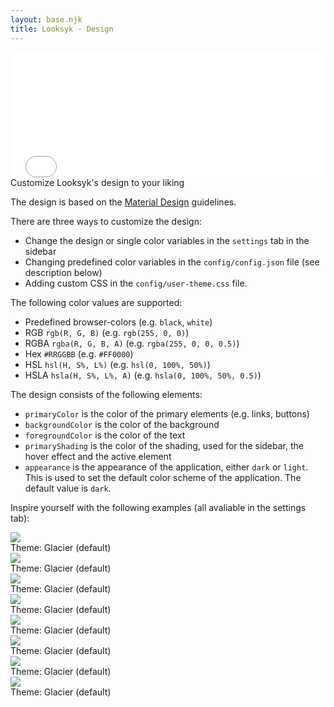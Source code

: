 ```yaml
---
layout: base.njk
title: Looksyk - Design
---
```


<div class="theme theme-overview">
<iframe src="{{config.pathPrefix}}usage/theme_overview" frameborder="0" onload='javascript:(function(o){o.style.height=o.contentWindow.document.body.scrollHeight+"px";}(this));' style="height:200px;width:100%;border:none;overflow:hidden;"></iframe>
<div class="iframe-subtitle">Customize Looksyk's design to your liking</div>
</div>


The design is based on the [Material Design](https://material.io/design) guidelines.

There are three ways to customize the design:

* Change the design or single color variables in the `settings` tab in the sidebar
* Changing predefined color variables in the `config/config.json` file (see description below)
* Adding custom CSS in the `config/user-theme.css` file.

The following color values are supported:

* Predefined browser-colors (e.g. `black`, `white`)
* RGB `rgb(R, G, B)` (e.g. `rgb(255, 0, 0)`)
* RGBA `rgba(R, G, B, A)` (e.g. `rgba(255, 0, 0, 0.5)`)
* Hex `#RRGGBB` (e.g. `#FF0000`)
* HSL `hsl(H, S%, L%)` (e.g. `hsl(0, 100%, 50%)`)
* HSLA `hsla(H, S%, L%, A)` (e.g. `hsla(0, 100%, 50%, 0.5)`)

The design consists of the following elements:

* `primaryColor` is the color of the primary elements (e.g. links, buttons)
* `backgroundColor` is the color of the background
* `foregroundColor` is the color of the text
* `primaryShading` is the color of the shading, used for the sidebar, the hover effect and the active element
* `appearance` is the appearance of the application, either `dark` or `light`. This is used to set the default color
  scheme of the application. The default value is `dark`.

Inspire yourself with the following examples (all avaliable in the settings tab):

<div class="theme">
<img src="{{config.pathPrefix}}usage/themes/theme0.png">
<div class="image-subtitle">Theme: Glacier (default)</div>
</div>

<div class="theme">
<img src="{{config.pathPrefix}}usage/themes/theme1.png">
<div class="image-subtitle">Theme: Glacier (default)</div>
</div>

<div class="theme">
<img src="{{config.pathPrefix}}usage/themes/theme2.png">
<div class="image-subtitle">Theme: Glacier (default)</div>
</div>

<div class="theme">
<img src="{{config.pathPrefix}}usage/themes/theme3.png">
<div class="image-subtitle">Theme: Glacier (default)</div>
</div>

<div class="theme">
<img src="{{config.pathPrefix}}usage/themes/theme4.png">
<div class="image-subtitle">Theme: Glacier (default)</div>
</div>

<div class="theme">
<img src="{{config.pathPrefix}}usage/themes/theme5.png">
<div class="image-subtitle">Theme: Glacier (default)</div>
</div>

<div class="theme">
<img src="{{config.pathPrefix}}usage/themes/theme6.png">
<div class="image-subtitle">Theme: Glacier (default)</div>
</div>

<div class="theme">
<img src="{{config.pathPrefix}}usage/themes/theme7.png">
<div class="image-subtitle">Theme: Glacier (default)</div>
</div>

